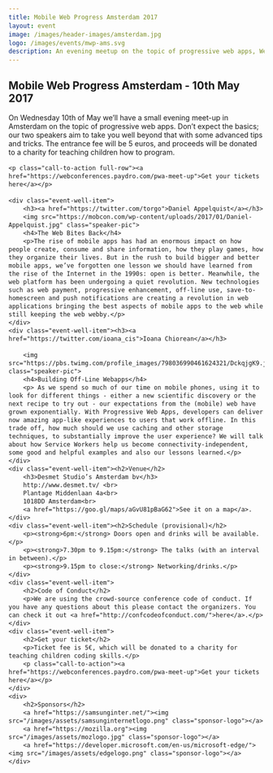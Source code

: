 ```yaml
---
title: Mobile Web Progress Amsterdam 2017 
layout: event
image: /images/header-images/amsterdam.jpg
logo: /images/events/mwp-ams.svg
description: An evening meetup on the topic of progressive web apps, Wednesday 10th May 2017 
---
```

<div class="event-well">
    <h2>Mobile Web Progress Amsterdam - 10th May 2017</h2>
    <p>On Wednesday 10th of May we’ll have a small evening meet-up in Amsterdam on the topic of progressive web apps. Don’t expect the basics; our two speakers aim to take you well beyond that with some advanced tips and tricks. The entrance fee will be 5 euros, and proceeds will be donated to a charity for teaching children how to program.</p>

    <p class="call-to-action full-row"><a href="https://webconferences.paydro.com/pwa-meet-up">Get your tickets here</a></p>

    <div class="event-well-item">
        <h3><a href="https://twitter.com/torgo">Daniel Appelquist</a></h3>
        <img src="https://mobcon.com/wp-content/uploads/2017/01/Daniel-Appelquist.jpg" class="speaker-pic">
        <h4>The Web Bites Back</h4>
        <p>The rise of mobile apps has had an enormous impact on how people create, consume and share information, how they play games, how they organize their lives. But in the rush to build bigger and better mobile apps, we’ve forgotten one lesson we should have learned from the rise of the Internet in the 1990s: open is better. Meanwhile, the web platform has been undergoing a quiet revolution. New technologies such as web payment, progressive enhancement, off-line use, save-to-homescreen and push notifications are creating a revolution in web applications bringing the best aspects of mobile apps to the web while still keeping the web webby.</p>
    </div>
    <div class="event-well-item"><h3><a href="https://twitter.com/ioana_cis">Ioana Chiorean</a></h3>
        
        <img src="https://pbs.twimg.com/profile_images/798036990461624321/DckqjgK9.jpg" class="speaker-pic">
        <h4>Building Off-Line Webapps</h4>
        <p> As we spend so much of our time on mobile phones, using it to look for different things - either a new scientific discovery or the next recipe to try out - our expectations from the (mobile) web have grown exponentially. With Progressive Web Apps, developers can deliver now amazing app-like experiences to users that work offline. In this trade off, how much should we use caching and other storage techniques, to substantially improve the user experience? We will talk about how Service Workers help us become connectivity-independent, some good and helpful examples and also our lessons learned.</p>
    </div>
    <div class="event-well-item"><h2>Venue</h2>
        <h3>Desmet Studio’s Amsterdam bv</h3>
        http://www.desmet.tv/ <br>
        Plantage Middenlaan 4a<br>
        1018DD Amsterdam<br>
        <a href="https://goo.gl/maps/aGvU81pBaG62">See it on a map</a>.
    </div>
    <div class="event-well-item"><h2>Schedule (provisional)</h2>
        <p><strong>6pm:</strong> Doors open and drinks will be available.</p>
        <p><strong>7.30pm to 9.15pm:</strong> The talks (with an interval in between).</p>
        <p><strong>9.15pm to close:</strong> Networking/drinks.</p>
    </div>
    <div class="event-well-item">
        <h2>Code of Conduct</h2>
        <p>We are using the crowd-source conference code of conduct. If you have any questions about this please contact the organizers. You can check it out <a href="http://confcodeofconduct.com/">here</a>.</p>
    </div>
    <div class="event-well-item">
        <h2>Get your ticket</h2>
        <p>Ticket fee is 5€, which will be donated to a charity for teaching children coding skills.</p>
        <p class="call-to-action"><a href="https://webconferences.paydro.com/pwa-meet-up">Get your tickets here</a></p>
    </div>
    <div>
        <h2>Sponsors</h2>
        <a href="https://samsunginter.net/"><img src="/images/assets/samsunginternetlogo.png" class="sponsor-logo"></a>
        <a href="https://mozilla.org"><img src="/images/assets/mozlogo.jpg" class="sponsor-logo"></a>
        <a href="https://developer.microsoft.com/en-us/microsoft-edge/"><img src="/images/assets/edgelogo.png" class="sponsor-logo"></a>
    </div>
</div>
